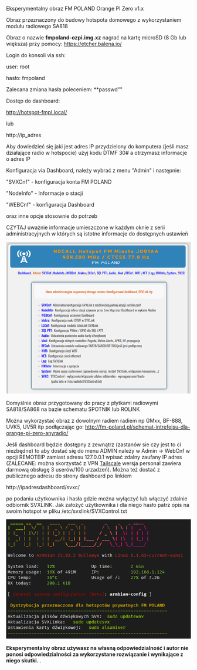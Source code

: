 Eksperymentalny obraz FM POLAND Orange PI Zero v1.x

Obraz przeznaczony do budowy hotspota domowego z wykorzystaniem modułu radiowego SA818

Obraz o nazwie **fmpoland-ozpi.img.xz** nagrać na kartę microSD (8 Gb lub większa) przy pomocy: https://etcher.balena.io/

Login do konsoli via ssh:

user: root

hasło: fmpoland

Zalecana zmiana hasła poleceniem: **passwd""

Dostęp do dashboard:

http://hotspot-fmpl.local/

lub

http://ip_adres

Aby dowiedzieć się jaki jest adres IP przydzielony do komputera (jeśli masz działające radio w hotspocie) użyj kodu DTMF 30# a otrzymasz informacje o adres IP

Konfiguracja via Dashboard, należy wybrać z menu "Admin" i następnie: 

"SVXCnf" - konfiguracja konta FM POLAND

"NodeInfo" - Informacje o stacji

"WEBCnf" - konfiguracja Dashboard

oraz inne opcje stosownie do potrzeb

CZYTAJ uważnie informacje umieszczone w każdym oknie z serii administracyjnych
w których są istotne informacje do dostępnych ustawień

![Admin Menu](https://github.com/sp2ong/hotspot-ozpi-image/blob/main/admin-menu.png)

Domyślnie obraz przygotowany do pracy z płytkami radiowymi SA818/SA868 na bazie schematu SPOTNIK lub ROLINK


Można wykorzystać obraz z dowolnym radiem radiem np GMxx, BF-888, UVK5, UV5R itp podłączając go: http://fm-poland.pl/schemat-intrefejsu-dla-orange-pi-zero-anyradio/

Jeśli dashboard będzie dostępny z zewnątrz (zastanów sie czy jest to ci niezbędne) to aby dostać się do menu ADMIN należy w Admin -> WebCnf w opcji REMOTEIP zamiast adresu 127.0.0.1 wpisać zdalny zaufany IP adres (ZALECANE: można skorzystać z VPN [Tailscale](https://tailscale.com/) wersja personal zawiera darmową obsługę 3 userów/100 urzadzeń). Można też dostać z publicznego adresu do strony dashboard po linkiem

http://ipadresdashboard/svxc/

po podaniu użytkownika i hasła gdzie można wyłączyć lub włączyć zdalnie odbiornik SVXLINK. Jak założyć użytkownika i dla niego hasło patrz opis na swoim hotspot w pliku /etc/svxlink/SVXControl.txt


![Hotspot login](https://github.com/sp2ong/hotspot-ozpi-image/blob/main/hotspot-login.png)

**Eksperymentalny obraz używasz na własną odpowiedzialność i autor nie ponosi odpowiedzialności za wykorzystane rozwiązanie i wynikające z niego skutki.**
.
